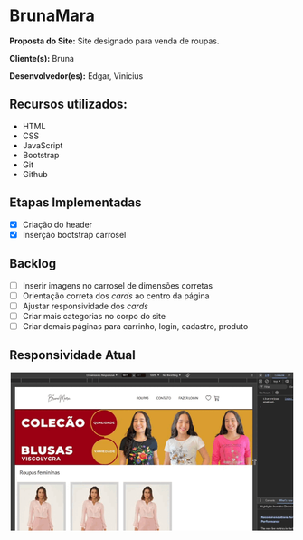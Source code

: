 # BrunaMara

**Proposta do Site:** Site designado para venda de roupas.

**Cliente(s):** Bruna

**Desenvolvedor(es):** Edgar, Vinicius

## Recursos utilizados:
- HTML
- CSS
- JavaScript
- Bootstrap
- Git
- Github

## Etapas Implementadas
- [x] Criação do header
- [x] Inserção bootstrap carrosel

## Backlog
- [ ] Inserir imagens no carrosel de dimensões corretas
- [ ] Orientação correta dos _cards_ ao centro da página
- [ ] Ajustar responsividade dos _cards_
- [ ] Criar mais categorias no corpo do site
- [ ] Criar demais páginas para carrinho, login, cadastro, produto

## Responsividade Atual

<div align="center">
    <img src="assets/img/reponsividade-inicial.gif" width="500" alt="gif responsividade">
</div>
